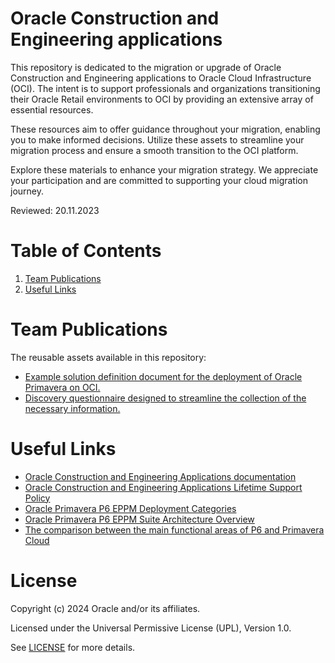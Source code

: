 # Oracle Construction and Engineering applications
 
This repository is dedicated to the migration or upgrade of Oracle Construction and Engineering applications to Oracle Cloud Infrastructure (OCI). The intent is to support professionals and organizations transitioning their Oracle Retail environments to OCI by providing an extensive array of essential resources.

These resources aim to offer guidance throughout your migration, enabling you to make informed decisions. Utilize these assets to streamline your migration process and ensure a smooth transition to the OCI platform.

Explore these materials to enhance your migration strategy. We appreciate your participation and are committed to supporting your cloud migration journey.
 
Reviewed: 20.11.2023

# Table of Contents
 
1. [Team Publications](#team-publications)
2. [Useful Links](#useful-links)

# Team Publications

The reusable assets available in this repository:

 - [Example solution definition document for the deployment of Oracle Primavera on OCI.](./primavera-solution-definition)
 - [Discovery questionnaire designed to streamline the collection of the necessary information.](./construction-engineering-discovery-questionnaire)

# Useful Links

- [Oracle Construction and Engineering Applications documentation](https://docs.oracle.com/en/industries/construction-engineering/index.html)
- [Oracle Construction and Engineering Applications Lifetime Support Policy](https://www.oracle.com/us/assets/lifetime-support-applications-069216.pdf)
- [Oracle Primavera P6 EPPM Deployment Categories](https://docs.oracle.com/cd/F51302_01/English/Planning/p6_eppm_performance_sizing/index.htm)
- [Oracle Primavera P6 EPPM Suite Architecture Overview](https://docs.oracle.com/cd/F51302_01/English/Planning/p6_eppm_system_architecture/index.htm)
- [The comparison between the main functional areas of P6 and Primavera Cloud](https://docs.oracle.com/cd/E80480_01/English/admin/p6_eppm_migration_guide/246407.htm)

# License
 
Copyright (c) 2024 Oracle and/or its affiliates.
 
Licensed under the Universal Permissive License (UPL), Version 1.0.
 
See [LICENSE](https://github.com/oracle-devrel/technology-engineering/blob/main/LICENSE) for more details.

